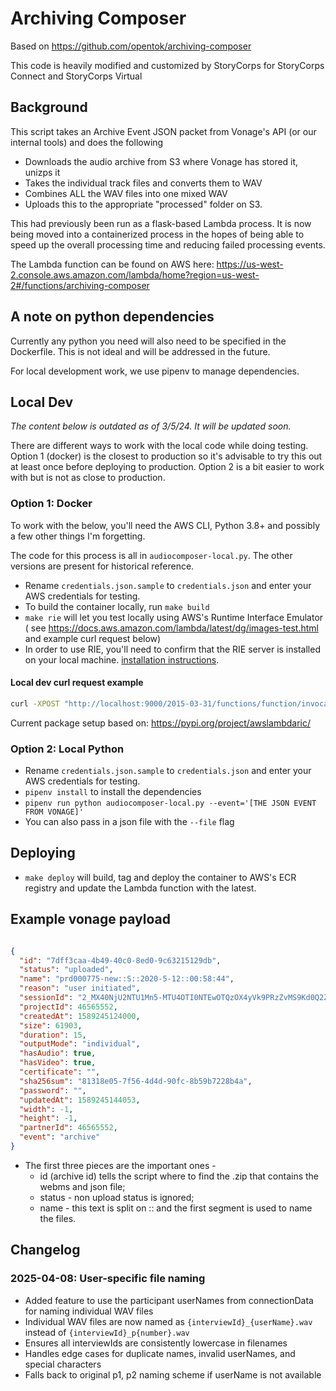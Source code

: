 # Archiving Composer #

Based on <https://github.com/opentok/archiving-composer>

This code is heavily modified and customized by StoryCorps for StoryCorps Connect and StoryCorps Virtual

## Background ##

This script takes an Archive Event JSON packet from Vonage's API (or our internal tools) and does the following

* Downloads the audio archive from S3 where Vonage has stored it, unizps it
* Takes the individual track files and converts them to WAV
* Combines ALL the WAV files into one mixed WAV
* Uploads this to the appropriate "processed" folder on S3.

This had previously been run as a flask-based Lambda process. It is now being moved into a containerized process in the hopes of being able to speed up the overall processing time and reducing failed processing events.

The Lambda function can be found on AWS here: <https://us-west-2.console.aws.amazon.com/lambda/home?region=us-west-2#/functions/archiving-composer>

## A note on python dependencies ##

Currently any python you need will also need to be specified in the Dockerfile. This is not ideal and will be addressed in the future.

For local development work, we use pipenv to manage dependencies.

## Local Dev ##

*The content below is outdated as of 3/5/24. It will be updated soon.*

There are different ways to work with the local code while doing testing. Option 1 (docker) is the closest to production so it's advisable to try this out at least once before deploying to production. Option 2 is a bit easier to work with but is not as close to production.

### Option 1: Docker ###

To work with the below, you'll need the AWS CLI, Python 3.8+ and possibly a few other things I'm forgetting.

The code for this process is all in `audiocomposer-local.py`. The other versions are present for historical reference.

* Rename `credentials.json.sample` to `credentials.json` and enter your AWS credentials for testing.
* To build the container locally, run `make build`
* `make rie` will let you test locally using AWS's Runtime Interface Emulator ( see <https://docs.aws.amazon.com/lambda/latest/dg/images-test.html> and example curl request below)
* In order to use RIE, you'll need to confirm that the RIE server is installed on your local machine. [installation instructions](https://github.com/aws/aws-lambda-python-runtime-interface-client/tree/main#local-testing).

#### Local dev curl request example ####

```bash
curl -XPOST "http://localhost:9000/2015-03-31/functions/function/invocations" -d '{"id":"969c848c-ab7f-4422-9ca4-87c89679e17d","status":"uploaded","name":"prd000979::Jo::8/11/2022::6:06:10 PM","reason":"user initiated","sessionId":"2_MX40NjU2NTU1Mn5-MTY2MDA3MDk2MTA5M35Sb2sva3BHbUF5VkFxNTZUcEk2ejFxaXd-fg","applicationId":"46565552","createdAt":1660241171000,"size":50288301,"duration":295,"outputMode":"individual","streamMode":"auto","hasAudio":true,"hasVideo":true,"sha256sum":"FfqrOb5ohj6Vahst4ixBxsoCT1WRWkXVJaenwcjNXw0=","password":"","updatedAt":1660241500000,"multiArchiveTag":"","event":"archive","partnerId":46565552,"projectId":46565552,"url":null}'
```

Current package setup based on: <https://pypi.org/project/awslambdaric/>

### Option 2: Local Python ###

* Rename `credentials.json.sample` to `credentials.json` and enter your AWS credentials for testing.
* `pipenv install` to install the dependencies
* `pipenv run python audiocomposer-local.py --event='[THE JSON EVENT FROM VONAGE]'`
* You can also pass in a json file with the `--file` flag

## Deploying ##

* `make deploy` will build, tag and deploy the container to AWS's ECR registry and update the Lambda function with the latest.

## Example vonage payload ##

```json

{
  "id": "7dff3caa-4b49-40c0-8ed0-9c63215129db",
  "status": "uploaded",
  "name": "prd000775-new::S::2020-5-12::00:58:44",
  "reason": "user initiated",
  "sessionId": "2_MX40NjU2NTU1Mn5-MTU4OTI0NTEwOTQzOX4yVk9PRzZvMS9Kd0Q2ZjcxanB4UFBpTmR-fg",
  "projectId": 46565552,
  "createdAt": 1589245124000,
  "size": 61903,
  "duration": 15,
  "outputMode": "individual",
  "hasAudio": true,
  "hasVideo": true,
  "certificate": "",
  "sha256sum": "81318e05-7f56-4d4d-90fc-8b59b7228b4a",
  "password": "",
  "updatedAt": 1589245144053,
  "width": -1,
  "height": -1,
  "partnerId": 46565552,
  "event": "archive"
}

```

* The first three pieces are the important ones -
  * id (archive id) tells the script where to find the .zip that contains the webms and json file;
  * status - non upload status is ignored;
  * name - this text is split on :: and the first segment is used to name the files.

## Changelog

### 2025-04-08: User-specific file naming
- Added feature to use the participant userNames from connectionData for naming individual WAV files
- Individual WAV files are now named as `{interviewId}_{userName}.wav` instead of `{interviewId}_p{number}.wav`
- Ensures all interviewIds are consistently lowercase in filenames
- Handles edge cases for duplicate names, invalid userNames, and special characters
- Falls back to original p1, p2 naming scheme if userName is not available
